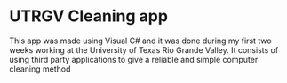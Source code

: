 <h1>UTRGV Cleaning app</h1>

<p> This app was made using Visual C# and it was done during my first two weeks working at the University of Texas Rio Grande Valley.
	It consists of using third party applications to give a reliable and simple computer cleaning method</p>
